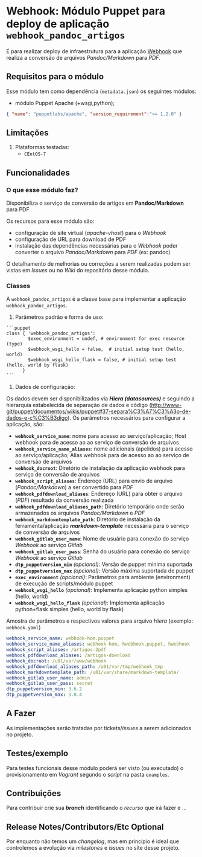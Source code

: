 # Webhook: Módulo Puppet para deploy de aplicação ```webhook_pandoc_artigos```

É para realizar deploy de infraestrutura para a aplicação [Webhook](http://www-git/hook-apps/webhook-pandoc-artigos) que realiza a conversão de arquivos *Pandoc/Markdown* para *PDF*.

## Requisitos para o módulo

Esse módulo tem como dependência (```metadata.json```) os seguintes módulos:

- módulo Puppet Apache (+wsgi,python);

```json
{ "name": "puppetlabs/apache", "version_requirement":">= 1.2.0" }
```

## Limitações

1. Plataformas testadas:
     - ```CEntOS-7```

## Funcionalidades

### O que esse módulo faz?

Disponibiliza o serviço de conversão de artigos em **Pandoc/Markdown** para PDF

Os recursos para esse módulo são:

- configuração de site virtual (*apache-vhost*) para o *Webhook*
- configuração de URL para download de PDF
- instalação das dependências necessárias para o *Webhook* poder converter o arquivo *Pandoc/Markdown* para *PDF* (ex: pandoc)

O detalhamento de melhorias ou correções a serem realizadas podem ser vistas em *Issues* ou no *Wiki* do repositório desse módulo.

### Classes

  A ```webhook_pandoc_artigos``` é a classe base para implementar a aplicação ```webhook_pandoc_artigos```.

  1. Parâmetros padrão e forma de uso:

    ```puppet
    class { 'webhook_pandoc_artigos':
            $exec_environment = undef, # environment for exec resource (type)
            $webhook_wsgi_hello = false,  # initial setup test (hello, world)
            $webhook_wsgi_hello_flask = false, # initial setup test (hello, world by flask)
          }
    ```

  1. Dados de configuração:

   Os dados devem ser disponibilizados via ***Hiera (datasources)*** e seguindo a hierarquia estabelecida de separação de dados e código (<http://www-git/puppet/documentos/wikis/puppet#37-separa%C3%A7%C3%A3o-de-dados-e-c%C3%B3digo>). Os parâmetros necessários para configurar a aplicação, são:

   - **```webhook_service_name```**: nome para acesso ao serviço/aplicação; Host webhook para de acesso ao ao serviço de conversão de arquivos
   - **```webhook_service_name_aliases```**: nome adicionais (apelidos) para acesso ao serviço/aplicação; Alias webhook para de acesso ao ao serviço de conversão de arquivos
   - **```webhook_docroot```**: Diretório de instalação da aplicação webhook para serviço de conversão de arquivos
   - **```webhook_script_aliases```**: Endereço (URL) para envio de arquivo (*Pandoc/Markdown*) a ser convertido para *PDF*
   - **```webhook_pdfdownload_aliases```**: Endereço (URL) para obter o arquivo (*PDF*) resultado da conversão realizada
   - **```webhook_pdfdownload_aliases_path```**: Diretório temporário onde serão armazenados os arquivos *Pandoc/Markdown* e  *PDF*
   - **```webhook_markdowntemplate_path```**: Diretório de instalação da ferramenta/aplicação ***markdown-template*** necessária para o serviço de conversão de arquivos
   - **```webhook_gitlab_user_name```**: Nome de usuário para conexão do serviço *Webhook* ao serviço *Gitlab*
   - **```webhook_gitlab_user_pass```**: Senha do usuário para conexão do serviço *Webhook* ao serviço *Gitlab*
   - **```dtp_puppetversion_min```** *(opcional)*: Versão de puppet minima suportada
   - **```dtp_puppetversion_max```** *(opcional)*: Versão máxima suportada de puppet
   - **```exec_environment```** *(opcional)*: Parâmetros para ambiente (environment) de execução de scripts/módulo puppet
   - **```webhook_wsgi_hello```** *(opcional)*: Implementa aplicação python simples (hello, world)
   - **```webhook_wsgi_hello_flask```** *(opcional)*: Implementa aplicação python+flask simples (hello, world by flask)  

  Amostra de parâmetros e respectivos valores para arquivo *Hiera* (exemplo: ```webhook.yaml```)

  ```yaml
  webhook_service_name: webhook-hom.puppet
  webhook_service_name_aliases: webhook-hom, hwebhook.puppet, hwebhook
  webhook_script_aliases: /artigos-2pdf
  webhook_pdfdownload_aliases: /artigos-download
  webhook_docroot: /u01/var/www/webhook
  webhook_pdfdownload_aliases_path: /u01/var/tmp/webhook_tmp
  webhook_markdowntemplate_path: /u01/var/share/markdown-template/
  webhook_gitlab_user_name: admin
  webhook_gitlab_user_pass: secret
  dtp_puppetversion_min: 3.6.2
  dtp_puppetversion_max: 3.8.4
  ```

## A Fazer

As implementações serão tratadas por tickets/*issues* a serem adicionados no projeto.

## Testes/exemplo

Para testes funcionais desse módulo poderá ser visto (ou executado) o provisionamento em *Vagrant* segundo o *script* na pasta ```examples```.

## Contribuições

Para contribuir crie sua ***branch*** identificando o *recurso* que irá fazer e ...

## Release Notes/Contributors/Etc **Optional**

Por enquanto não temos um *changelog*, mas em princípio é ideal que controlemos a evolução via *milestones* e *issues* no site desse projeto.
